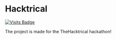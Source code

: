 # Hacktrical

[![Visits Badge](https://badges.pufler.dev/visits/nightsailor/theatrify)](https://badges.pufler.dev)

The project is made for the TheHacktrical hackathon!

